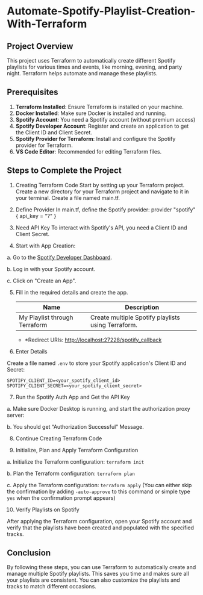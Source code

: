 # Automate-Spotify-Playlist-Creation-With-Terraform

## Project Overview

This project uses Terraform to automatically create different Spotify playlists for various times and events, like morning, evening, and party night. Terraform helps automate and manage these playlists.

## Prerequisites

1. **Terraform Installed**: Ensure Terraform is installed on your machine.
2. **Docker Installed**: Make sure Docker is installed and running.
3. **Spotify Account**: You need a Spotify account (without premium access)
4. **Spotify Developer Account**: Register and create an application to get the Client ID and Client Secret.
5. **Spotify Provider for Terraform**: Install and configure the Spotify provider for Terraform.
6. **VS Code Editor**: Recommended for editing Terraform files.

## Steps to Complete the Project
1. Creating Terraform Code
Start by setting up your Terraform project.
Create a new directory for your Terraform project and navigate to it in your terminal.
Create a file named main.tf.

2. Define Provider
In main.tf, define the Spotify provider:
provider "spotify" {
  api_key = "?"
}

3. Need API Key
To interact with Spotify's API, you need a Client ID and Client Secret.

4. Start with App Creation:

a. Go to the [Spotify Developer Dashboard](https://developer.spotify.com/dashboard/).

b. Log in with your Spotify account.

c. Click on "Create an App".

5. Fill in the required details and create the app.
    
    
    | Name | Description |
    | --- | --- |
    | My Playlist through Terraform | Create multiple Spotify playlists using Terraform. |
    - *Redirect URIs: [http://localhost:27228/spotify_callback](http://localhost:27228/spotify_callback**)
  
6. Enter Details

Create a file named `.env` to store your Spotify application's Client ID and Secret:

```
SPOTIFY_CLIENT_ID=<your_spotify_client_id>
SPOTIFY_CLIENT_SECRET=<your_spotify_client_secret>

```

7. Run the Spotify Auth App and Get the API Key

a. Make sure Docker Desktop is running, and start the authorization proxy server:

b. You should get “Authorization Successful” Message.

8. Continue Creating Terraform Code

9. Initialize, Plan and Apply Terraform Configuration

a. Initialize the Terraform configuration:
`terraform init`

b. Plan the Terraform configuration:
`terraform plan`

c. Apply the Terraform configuration:
`terraform apply` (You can either skip the confirmation by adding `-auto-approve` to this command or simple type `yes` when the confirmation prompt appears)

10. Verify Playlists on Spotify

After applying the Terraform configuration, open your Spotify account and verify that the playlists have been created and populated with the specified tracks.

## Conclusion

By following these steps, you can use Terraform to automatically create and manage multiple Spotify playlists. This saves you time and makes sure all your playlists are consistent. You can also customize the playlists and tracks to match different occasions.
